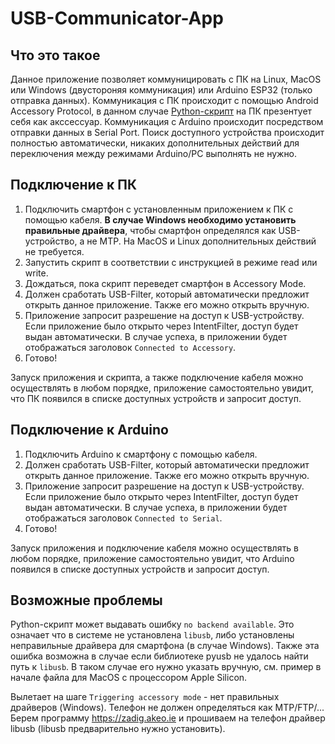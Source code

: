 # USB-Communicator-App
## Что это такое
Данное приложение позволяет коммуницировать с ПК на Linux, MacOS или Windows (двустороняя коммуникация) или Arduino ESP32 (только отправка данных).
Коммуникация с ПК происходит с помощью Android Accessory Protocol, в данном случае [Python-скрипт](https://github.com/alien-agent/USB-Communicator-Script) на ПК презентует себя как акссессуар.
Коммуникация с Arduino происходит посредством отправки данных в Serial Port.
Поиск доступного устройства происходит полностью автоматически, никаких дополнительных действий для переключения между режимами Arduino/PC выполнять не нужно.

## Подключение к ПК
1. Подключить смартфон с установленным приложением к ПК с помощью кабеля. 
**В случае Windows необходимо установить правильные драйвера**, чтобы смартфон определялся как USB-устройство, а не MTP. На MacOS и Linux дополнительных действий не требуется.
2. Запустить скрипт в соответствии с инструкцией в режиме read или write.
3. Дождаться, пока скрипт переведет смартфон в Accessory Mode.
4. Должен сработать USB-Filter, который автоматически предложит открыть данное приложение. Также его можно открыть вручную.
5. Приложение запросит разрешение на доступ к USB-устройству. Если приложение было открыто через IntentFilter, доступ будет выдан автоматически.
В случае успеха, в приложении будет отображаться заголовок `Connected to Accessory`.
6. Готово!

Запуск приложения и скрипта, а также подключение кабеля можно осуществлять в любом порядке, приложение самостоятельно увидит, что ПК появился в списке доступных устройств и запросит доступ.

## Подключение к Arduino
1. Подключить Arduino к смартфону с помощью кабеля.
2. Должен сработать USB-Filter, который автоматически предложит открыть данное приложение. Также его можно открыть вручную.
3. Приложение запросит разрешение на доступ к USB-устройству. Если приложение было открыто через IntentFilter, доступ будет выдан автоматически.
В случае успеха, в приложении будет отображаться заголовок `Connected to Serial`.
4. Готово!

Запуск приложения и подключение кабеля можно осуществлять в любом порядке, приложение самостоятельно увидит, что Arduino появился в списке доступных устройств и запросит доступ.

## Возможные проблемы
Python-скрипт может выдавать ошибку `no backend available`. Это означает что в системе не установлена `libusb`, либо установлены неправильные драйвера для смартфона (в случае Windows).
Также эта ошибка возможна в случае если библиотеке pyusb не удалось найти путь к `libusb`. В таком случае его нужно указать вручную, см. пример в начале файла для MacOS с процессором Apple Silicon.

Вылетает на шаге `Triggering accessory mode` - нет правильных драйверов (Windows). Телефон не должен определяться как MTP/FTP/...
Берем программу https://zadig.akeo.ie и прошиваем на телефон драйвер libusb (libusb предварительно нужно установить).

